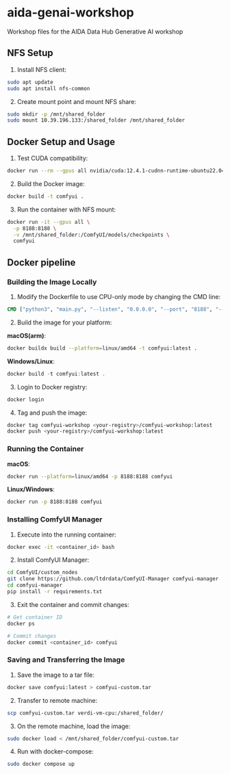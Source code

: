 # aida-genai-workshop
Workshop files for the AIDA Data Hub Generative AI workshop

## NFS Setup
1. Install NFS client:
```bash
sudo apt update
sudo apt install nfs-common
```

2. Create mount point and mount NFS share:
```bash
sudo mkdir -p /mnt/shared_folder
sudo mount 10.39.196.133:/shared_folder /mnt/shared_folder
```

## Docker Setup and Usage

1. Test CUDA compatibility:
```bash
docker run --rm --gpus all nvidia/cuda:12.4.1-cudnn-runtime-ubuntu22.04 nvidia-smi
```

2. Build the Docker image:
```bash
docker build -t comfyui .
```

3. Run the container with NFS mount:
```bash
docker run -it --gpus all \
  -p 8188:8188 \
  -v /mnt/shared_folder:/ComfyUI/models/checkpoints \
  comfyui
```

## Docker pipeline

### Building the Image Locally

1. Modify the Dockerfile to use CPU-only mode by changing the CMD line:
```dockerfile
CMD ["python3", "main.py", "--listen", "0.0.0.0", "--port", "8188", "--cpu"]
```

2. Build the image for your platform:

**macOS(arm)**:
```bash
docker buildx build --platform=linux/amd64 -t comfyui:latest .
```

**Windows/Linux**:
```powershell
docker build -t comfyui:latest .
```

3. Login to Docker registry:
```bash
docker login
```

4. Tag and push the image:
```bash
docker tag comfyui-workshop <your-registry>/comfyui-workshop:latest
docker push <your-registry>/comfyui-workshop:latest
```

### Running the Container

**macOS**:
```bash
docker run --platform=linux/amd64 -p 8188:8188 comfyui
```

**Linux/Windows**:
```bash
docker run -p 8188:8188 comfyui
```

### Installing ComfyUI Manager

1. Execute into the running container:
```bash
docker exec -it <container_id> bash
```

2. Install ComfyUI Manager:
```bash
cd ComfyUI/custom_nodes
git clone https://github.com/ltdrdata/ComfyUI-Manager comfyui-manager
cd comfyui-manager
pip install -r requirements.txt
```

3. Exit the container and commit changes:
```bash
# Get container ID
docker ps

# Commit changes
docker commit <container_id> comfyui
```

### Saving and Transferring the Image

1. Save the image to a tar file:
```bash
docker save comfyui:latest > comfyui-custom.tar
```

2. Transfer to remote machine:
```bash
scp comfyui-custom.tar verdi-vm-cpu:/shared_folder/
```

3. On the remote machine, load the image:
```bash
sudo docker load < /mnt/shared_folder/comfyui-custom.tar
```

4. Run with docker-compose:
```bash
sudo docker compose up
```
